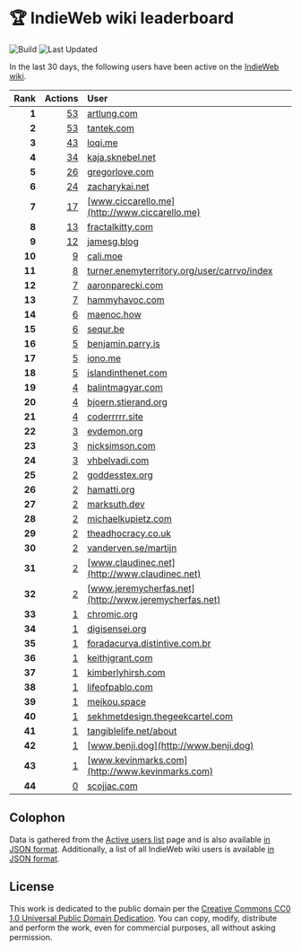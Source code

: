 # 🏆 IndieWeb wiki leaderboard

![Build](https://img.shields.io/github/actions/workflow/status/jgarber623/indieweb-wiki-leaderboard/build.yml?style=for-the-badge)
![Last Updated](https://img.shields.io/badge/last%20updated-19%20February%202025%20at%206:33:24%20UTC-ff5c01?style=for-the-badge)

In the last 30 days, the following users have been active on the [IndieWeb wiki](https://indieweb.org).

| Rank | Actions | User |
|-----:|--------:|:-----|
| **1** | [53](https://indieweb.org/Special:Contributions/Artlung.com) | [artlung.com](http://artlung.com) |
| **2** | [53](https://indieweb.org/Special:Contributions/Tantek.com) | [tantek.com](http://tantek.com) |
| **3** | [43](https://indieweb.org/Special:Contributions/Loqi.me) | [loqi.me](http://loqi.me) |
| **4** | [34](https://indieweb.org/Special:Contributions/Kaja.sknebel.net) | [kaja.sknebel.net](http://kaja.sknebel.net) |
| **5** | [26](https://indieweb.org/Special:Contributions/Gregorlove.com) | [gregorlove.com](http://gregorlove.com) |
| **6** | [24](https://indieweb.org/Special:Contributions/Zacharykai.net) | [zacharykai.net](http://zacharykai.net) |
| **7** | [17](https://indieweb.org/Special:Contributions/Www.ciccarello.me) | [www.ciccarello.me](http://www.ciccarello.me) |
| **8** | [13](https://indieweb.org/Special:Contributions/Fractalkitty.com) | [fractalkitty.com](http://fractalkitty.com) |
| **9** | [12](https://indieweb.org/Special:Contributions/Jamesg.blog) | [jamesg.blog](http://jamesg.blog) |
| **10** | [9](https://indieweb.org/Special:Contributions/Cali.moe) | [cali.moe](http://cali.moe) |
| **11** | [8](https://indieweb.org/Special:Contributions/Turner.enemyterritory.org_user_carrvo_index) | [turner.enemyterritory.org/user/carrvo/index](http://turner.enemyterritory.org/user/carrvo/index) |
| **12** | [7](https://indieweb.org/Special:Contributions/Aaronparecki.com) | [aaronparecki.com](http://aaronparecki.com) |
| **13** | [7](https://indieweb.org/Special:Contributions/Hammyhavoc.com) | [hammyhavoc.com](http://hammyhavoc.com) |
| **14** | [6](https://indieweb.org/Special:Contributions/Maenoc.how) | [maenoc.how](http://maenoc.how) |
| **15** | [6](https://indieweb.org/Special:Contributions/Sequr.be) | [sequr.be](http://sequr.be) |
| **16** | [5](https://indieweb.org/Special:Contributions/Benjamin.parry.is) | [benjamin.parry.is](http://benjamin.parry.is) |
| **17** | [5](https://indieweb.org/Special:Contributions/Iono.me) | [iono.me](http://iono.me) |
| **18** | [5](https://indieweb.org/Special:Contributions/Islandinthenet.com) | [islandinthenet.com](http://islandinthenet.com) |
| **19** | [4](https://indieweb.org/Special:Contributions/Balintmagyar.com) | [balintmagyar.com](http://balintmagyar.com) |
| **20** | [4](https://indieweb.org/Special:Contributions/Bjoern.stierand.org) | [bjoern.stierand.org](http://bjoern.stierand.org) |
| **21** | [4](https://indieweb.org/Special:Contributions/Coderrrrr.site) | [coderrrrr.site](http://coderrrrr.site) |
| **22** | [3](https://indieweb.org/Special:Contributions/Evdemon.org) | [evdemon.org](http://evdemon.org) |
| **23** | [3](https://indieweb.org/Special:Contributions/Nicksimson.com) | [nicksimson.com](http://nicksimson.com) |
| **24** | [3](https://indieweb.org/Special:Contributions/Vhbelvadi.com) | [vhbelvadi.com](http://vhbelvadi.com) |
| **25** | [2](https://indieweb.org/Special:Contributions/Goddesstex.org) | [goddesstex.org](http://goddesstex.org) |
| **26** | [2](https://indieweb.org/Special:Contributions/Hamatti.org) | [hamatti.org](http://hamatti.org) |
| **27** | [2](https://indieweb.org/Special:Contributions/Marksuth.dev) | [marksuth.dev](http://marksuth.dev) |
| **28** | [2](https://indieweb.org/Special:Contributions/Michaelkupietz.com) | [michaelkupietz.com](http://michaelkupietz.com) |
| **29** | [2](https://indieweb.org/Special:Contributions/Theadhocracy.co.uk) | [theadhocracy.co.uk](http://theadhocracy.co.uk) |
| **30** | [2](https://indieweb.org/Special:Contributions/Vanderven.se_martijn) | [vanderven.se/martijn](http://vanderven.se/martijn) |
| **31** | [2](https://indieweb.org/Special:Contributions/Www.claudinec.net) | [www.claudinec.net](http://www.claudinec.net) |
| **32** | [2](https://indieweb.org/Special:Contributions/Www.jeremycherfas.net) | [www.jeremycherfas.net](http://www.jeremycherfas.net) |
| **33** | [1](https://indieweb.org/Special:Contributions/Chromic.org) | [chromic.org](http://chromic.org) |
| **34** | [1](https://indieweb.org/Special:Contributions/Digisensei.org) | [digisensei.org](http://digisensei.org) |
| **35** | [1](https://indieweb.org/Special:Contributions/Foradacurva.distintive.com.br) | [foradacurva.distintive.com.br](http://foradacurva.distintive.com.br) |
| **36** | [1](https://indieweb.org/Special:Contributions/Keithjgrant.com) | [keithjgrant.com](http://keithjgrant.com) |
| **37** | [1](https://indieweb.org/Special:Contributions/Kimberlyhirsh.com) | [kimberlyhirsh.com](http://kimberlyhirsh.com) |
| **38** | [1](https://indieweb.org/Special:Contributions/Lifeofpablo.com) | [lifeofpablo.com](http://lifeofpablo.com) |
| **39** | [1](https://indieweb.org/Special:Contributions/Meikou.space) | [meikou.space](http://meikou.space) |
| **40** | [1](https://indieweb.org/Special:Contributions/Sekhmetdesign.thegeekcartel.com) | [sekhmetdesign.thegeekcartel.com](http://sekhmetdesign.thegeekcartel.com) |
| **41** | [1](https://indieweb.org/Special:Contributions/Tangiblelife.net_about) | [tangiblelife.net/about](http://tangiblelife.net/about) |
| **42** | [1](https://indieweb.org/Special:Contributions/Www.benji.dog) | [www.benji.dog](http://www.benji.dog) |
| **43** | [1](https://indieweb.org/Special:Contributions/Www.kevinmarks.com) | [www.kevinmarks.com](http://www.kevinmarks.com) |
| **44** | [0](https://indieweb.org/Special:Contributions/Scojjac.com) | [scojjac.com](http://scojjac.com) |


## Colophon

Data is gathered from the [Active users list](https://indieweb.org/Special:ActiveUsers) page and is also available [in JSON format](https://github.com/jgarber623/indieweb-wiki-leaderboard/blob/main/data/leaderboard.json). Additionally, a list of all IndieWeb wiki users is available [in JSON format](https://github.com/jgarber623/indieweb-wiki-leaderboard/blob/main/data/users.json).

## License

This work is dedicated to the public domain per the [Creative Commons CC0 1.0 Universal Public Domain Dedication](https://creativecommons.org/publicdomain/zero/1.0/). You can copy, modify, distribute and perform the work, even for commercial purposes, all without asking permission.
